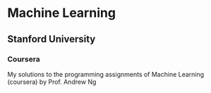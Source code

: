 # Machine Learning
## Stanford University
### Coursera
My solutions to the programming assignments of Machine Learning (coursera) by Prof. Andrew Ng
